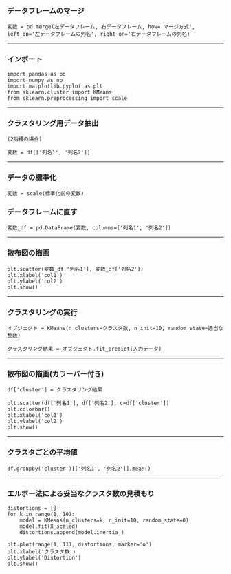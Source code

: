 ### データフレームのマージ

~~~
変数 = pd.merge(左データフレーム, 右データフレーム, how='マージ方式', left_on='左データフレームの列名', right_on='右データフレームの列名)
~~~

---

### インポート

~~~
import pandas as pd
import numpy as np
import matplotlib.pyplot as plt
from sklearn.cluster import KMeans
from sklearn.preprocessing import scale
~~~

---
### クラスタリング用データ抽出

~~~
(2指標の場合)

変数 = df[['列名1', '列名2']]
~~~

---

### データの標準化

~~~
変数 = scale(標準化前の変数)
~~~

### データフレームに直す

~~~
変数_df = pd.DataFrame(変数, columns=['列名1', '列名2'])
~~~

---

### 散布図の描画

~~~
plt.scatter(変数_df['列名1'], 変数_df['列名2'])
plt.xlabel('col1')
plt.ylabel('col2')
plt.show()
~~~

---

### クラスタリングの実行

~~~
オブジェクト = KMeans(n_clusters=クラスタ数, n_init=10, random_state=適当な整数)

クラスタリング結果 = オブジェクト.fit_predict(入力データ)
~~~

---

### 散布図の描画(カラーバー付き)

~~~
df['cluster'] = クラスタリング結果

plt.scatter(df['列名1'], df['列名2'], c=df['cluster'])
plt.colorbar()
plt.xlabel('col1')
plt.ylabel('col2')
plt.show()
~~~

---

### クラスタごとの平均値

~~~
df.groupby('cluster')[['列名1', '列名2']].mean()
~~~

---

### エルボー法による妥当なクラスタ数の見積もり

~~~
distortions = []
for k in range(1, 10):  
    model = KMeans(n_clusters=k, n_init=10, random_state=0)
    model.fit(X_scaled)
    distortions.append(model.inertia_)

plt.plot(range(1, 11), distortions, marker='o') 
plt.xlabel('クラスタ数')
plt.ylabel('Distortion')
plt.show()
~~~